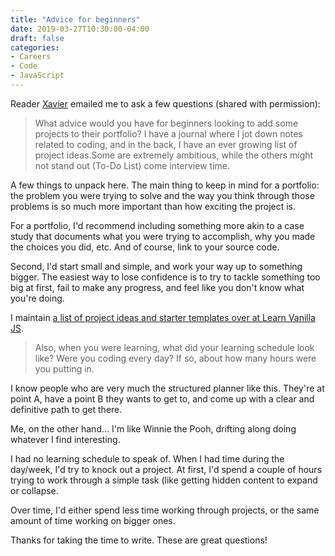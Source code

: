 ```yaml
---
title: "Advice for beginners"
date: 2019-03-27T10:30:00-04:00
draft: false
categories:
- Careers
- Code
- JavaScript
---
```


Reader [Xavier](https://twitter.com/hixavier_) emailed me to ask a few questions (shared with permission):

> What advice would you have for beginners looking to add some projects to their portfolio? I have a journal where I jot down notes related to coding, and in the back, I have an ever growing list of project ideas.Some are extremely ambitious, while the others might not stand out (To-Do List) come interview time.

A few things to unpack here. The main thing to keep in mind for a portfolio: the problem you were trying to solve and the way you think through those problems is so much more important than how exciting the project is.

For a portfolio, I'd recommend including something more akin to a case study that documents what you were trying to accomplish, why you made the choices you did, etc. And of course, link to your source code.

Second, I'd start small and simple, and work your way up to something bigger. The easiest way to lose confidence is to try to tackle something too big at first, fail to make any progress, and feel like you don't know what you're doing.

I maintain [a list of project ideas and starter templates over at Learn Vanilla JS](https://learnvanillajs.com/projects/).

> Also, when you were learning, what did your learning schedule look like? Were you coding every day? If so, about how many hours were you putting in.

I know people who are very much the structured planner like this. They're at point A, have a point B they wants to get to, and come up with a clear and definitive path to get there.

Me, on the other hand... I'm like Winnie the Pooh, drifting along doing whatever I find interesting.

I had no learning schedule to speak of. When I had time during the day/week, I'd try to knock out a project. At first, I'd spend a couple of hours trying to work through a simple task (like getting hidden content to expand or collapse.

Over time, I'd either spend less time working through projects, or the same amount of time working on bigger ones.

Thanks for taking the time to write. These are great questions!
